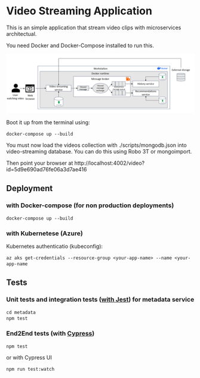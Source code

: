 # Video Streaming Application

This is an simple application that stream video clips with microservices architectual.

You need Docker and Docker-Compose installed to run this.

![Alt text](images/Diagram.png "Diagram")

Boot it up from the terminal using:

    docker-compose up --build

You must now load the videos collection with ./scripts/mongodb.json into video-streaming database. You can do this using Robo 3T or mongoimport.

Then point your browser at http://localhost:4002/video?id=5d9e690ad76fe06a3d7ae416

## Deployment
### with Docker-compose (for non production deployments)

    docker-compose up --build
### with Kubernetese (Azure)
Kubernetes authenticatio (kubeconfig):

    az aks get-credentials --resource-group <your-app-name> --name <your-app-name

## Tests
### Unit tests and integration tests ([with Jest](https://jestjs.io/)) for metadata service

    cd metadata
    npm test
### End2End tests (with [Cypress](https://www.cypress.io/))

    npm test

or with Cypress UI

    npm run test:watch